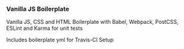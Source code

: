 ### Vanilla JS Boilerplate

Vanilla JS, CSS and HTML Boilerplate with Babel, Webpack, PostCSS, ESLint and Karma for unit tests


Includes boilerplate yml for Travis-CI Setup
